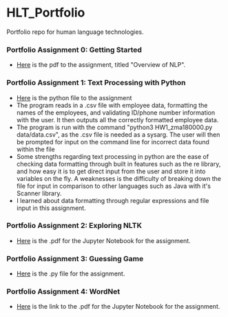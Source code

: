 # HLT_Portfolio
 Portfolio repo for human language technologies.
 

###  Portfolio Assignment 0: Getting Started
* [Here](https://github.com/zachallen8/HLT_Portfolio/blob/3f48b29eb8f4f55aabb8fdd39cb1255ccc601f0d/Overview%20of%20NLP.pdf) is the pdf to the assignment, titled "Overview of NLP".

### Portfolio Assignment 1: Text Processing with Python
* [Here](https://github.com/zachallen8/HLT_Portfolio/blob/main/HW1/HW1_zma180000.py) is the python file to the assignment
* The program reads in a .csv file with employee data, formatting the names of the employees, and validating ID/phone number information with the user. It then outputs all the correctly formatted employee data.
* The program is run with the command "python3 HW1_zma180000.py data/data.csv", as the .csv file is needed as a sysarg. The user will then be prompted for input on the command line for incorrect data found within the file
* Some strengths regarding text processing in python are the ease of checking data formatting through built in features such as the re library, and how easy it is to get direct input from the user and store it into variables on the fly. A weaknesses is the difficulty of breaking down the file for input in comparison to other languages such as Java with it's Scanner library.
* I learned about data formatting through regular expressions and file input in this assignment. 

### Portfolio Assignment 2: Exploring NLTK
* [Here](https://github.com/zachallen8/HLT_Portfolio/blob/main/Portfolio%20Assignment%202/zma180000-portfolio-assignment-3.pdf) is the .pdf for the Jupyter Notebook for the assignment.

### Portfolio Assignment 3: Guessing Game
* [Here](https://github.com/zachallen8/HLT_Portfolio/blob/main/Portfolio%20Assignment%203/HW3_zma180000.py) is the .py file for the assignment.

### Portfolio Assignment 4: WordNet
* [Here](https://github.com/zachallen8/HLT_Portfolio/blob/main/Portfolio%20Assignment%204/HW4_zma180000.pdf) is the link to the .pdf for the Jupyter Notebook for the assignment.